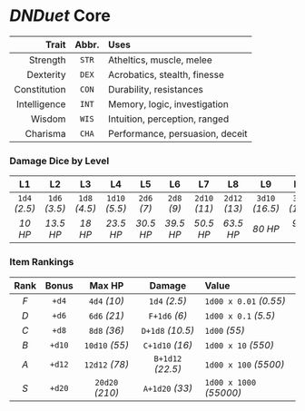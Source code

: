 # _DNDuet_ Core

| Trait | Abbr. | Uses |
| ---:|:---:|:--- |
| Strength | `STR` | Atheltics, muscle, melee |
| Dexterity | `DEX` | Acrobatics, stealth, finesse |
| Constitution | `CON` | Durability, resistances |
| Intelligence | `INT` | Memory, logic, investigation |
| Wisdom | `WIS` | Intuition, perception, ranged |
| Charisma | `CHA` | Performance, persuasion, deceit |

### Damage Dice by Level
| L1 | L2 | L3 | L4 | L5 | L6 | L7 | L8 | L9 | L10 | L11 | L12 |
|:---:|:---:|:---:|:---:|:---:|:---:|:---:|:---:|:---:|:---:|:---:|:---:|
| `1d4` *(2.5)* | `1d6` *(3.5)* | `1d8` *(4.5)* | `1d10` *(5.5)* | `2d6` *(7)* | `2d8` *(9)* | `2d10` *(11)* | `2d12` *(13)* | `3d10` *(16.5)* | `3d12` *(19.5)* | `4d10` *(22)* | `4d12` *(26)* |
| *10 HP* | *13.5 HP* | *18 HP* | *23.5 HP* | *30.5 HP* | *39.5 HP* | *50.5 HP* | *63.5 HP* | *80 HP* | *99.5 HP* | *121.5 HP* | *147.5 HP* |

### Item Rankings
| Rank | Bonus | Max HP | Damage | Value |
|:---:|:---:|:---:|:---:|:--- |
| *F* | `+d4` | `4d4` *(10)* | `1d4` *(2.5)* | `1d00 x 0.01` *(0.55)* |
| *D* | `+d6` | `6d6` *(21)* | `F+1d6` *(6)* | `1d00 x 0.1` *(5.5)* |
| *C* | `+d8` | `8d8` *(36)* | `D+1d8` *(10.5)* | `1d00` *(55)* |
| *B* | `+d10` | `10d10` *(55)* | `C+1d10` *(16)* | `1d00 x 10` *(550)* |
| *A* | `+d12` | `12d12` *(78)* | `B+1d12` *(22.5)* | `1d00 x 100` *(5500)* |
| *S* | `+d20` | `20d20` *(210)* | `A+1d20` *(33)* | `1d00 x 1000` *(55000)* |
